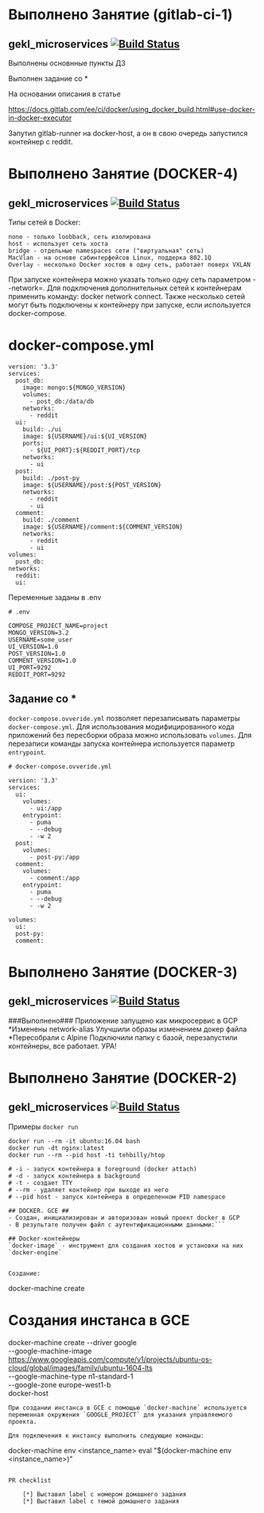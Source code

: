 # Выполнено Занятие (gitlab-ci-1)

## gekl_microservices [![Build Status](https://travis-ci.com/Otus-DevOps-2019-08/gekl_microservices.svg?branch=gitlab-ci-1)](https://travis-ci.com/Otus-DevOps-2019-08/gekl_microservices.svg?branch=gitlab-ci-1)


Выполнены основнные пункты ДЗ

Выполнен задание со *

На основании описания в статье 

https://docs.gitlab.com/ee/ci/docker/using_docker_build.html#use-docker-in-docker-executor

Запутил gitlab-runner на docker-host, а он в свою очередь запустился контейнер с reddit.

# Выполнено Занятие (DOCKER-4)
## gekl_microservices [![Build Status](https://travis-ci.com/Otus-DevOps-2019-08/gekl_microservices.svg?branch=docker-4)](https://travis-ci.com/Otus-DevOps-2019-08/gekl_microservices.svg?branch=docker-4)

Типы сетей в Docker:

    none - только loobback, сеть изолирована
    host - использует сеть хоста
    bridge - отдельные namespaces сети ("виртуальная" сеть)
    MacVlan - на основе сабинтерфейсов Linux, поддерка 802.1Q
    Overlay - несколько Docker хостов в одну сеть, работает поверх VXLAN

При запуске контейнера можно указать только одну сеть параметром --network=<name>. Для подключения дополнительных сетей к контейнерам применить команду: docker network connect. Также несколько сетей могут быть подключены к контейнеру при запуске, если используется docker-compose.

# docker-compose.yml

```
version: '3.3'
services:
  post_db:
    image: mongo:${MONGO_VERSION}
    volumes:
      - post_db:/data/db
    networks:
      - reddit
  ui:
    build: ./ui
    image: ${USERNAME}/ui:${UI_VERSION}
    ports:
      - ${UI_PORT}:${REDDIT_PORT}/tcp
    networks:
      - ui
  post:
    build: ./post-py
    image: ${USERNAME}/post:${POST_VERSION}
    networks:
      - reddit
      - ui
  comment:
    build: ./comment
    image: ${USERNAME}/comment:${COMMENT_VERSION}
    networks:
      - reddit
      - ui
volumes:
  post_db:
networks:
  reddit:
  ui:
```

Переменные заданы в .env

```
# .env

COMPOSE_PROJECT_NAME=project
MONGO_VERSION=3.2
USERNAME=some_user
UI_VERSION=1.0
POST_VERSION=1.0
COMMENT_VERSION=1.0
UI_PORT=9292
REDDIT_PORT=9292
```

## Задание со *
`docker-compose.ovveride.yml` позволяет перезаписывать параметры `docker-compose.yml`. Для использования модифицированного кода приложений без пересборки образа можно использовать `volumes`. Для перезаписи команды запуска контейнера используется параметр `entrypoint`.
```
# docker-compose.ovveride.yml

version: '3.3'
services:
  ui:
    volumes:
      - ui:/app
    entrypoint: 
      - puma
      - --debug 
      - -w 2
  post:
    volumes:
      - post-py:/app
  comment:
    volumes:
      - comment:/app
    entrypoint: 
      - puma
      - --debug 
      - -w 2

volumes:
  ui:
  post-py:
  comment:
```

# Выполнено Занятие (DOCKER-3)
## gekl_microservices [![Build Status](https://travis-ci.com/Otus-DevOps-2019-08/gekl_microservices.svg?branch=docker-2)](https://travis-ci.com/Otus-DevOps-2019-08/gekl_microservices.svg?branch=docker-2)

###Выполнено###
Приложение запущено как микросервис в GCP
*Изменены network-alias
Улучшили образы изменением докер файла
*Пересобрали с Alpine
Подключили папку с базой, перезапустили контейнеры, все работает. УРА!


# Выполнено Занятие (DOCKER-2)
## gekl_microservices [![Build Status](https://travis-ci.com/Otus-DevOps-2019-08/gekl_microservices.svg?branch=docker-2)](https://travis-ci.com/Otus-DevOps-2019-08/gekl_microservices.svg?branch=docker-2)

Примеры `docker run`
```
docker run --rm -it ubuntu:16.04 bash
docker run -dt nginx:latest
docker run --rm --pid host -ti tehbilly/htop

# -i - запуск контейнера в foreground (docker attach)
# -d - запуск контейнера в background
# -t - создает TTY
# --rm - удаляет контейнер при выходе из него
# --pid host - запуск контейнера в определенном PID namespace

## DOCKER. GCE ##
- Создан, инициализирован и авторизован новый проект docker в GCP
- В результате получен файл с аутентификационными данными:```

## Docker-контейнеры
`docker-image` - инструмент для создания хостов и установки на них `docker-engine`


Создание:
```
docker-machine create <name>

# Создания инстанса в GCE
docker-machine create --driver google \
 --google-machine-image https://www.googleapis.com/compute/v1/projects/ubuntu-os-cloud/global/images/family/ubuntu-1604-lts \
 --google-machine-type n1-standard-1 \
 --google-zone europe-west1-b \
 docker-host
```
При создании инстанса в GCE с помощью `docker-machine` используется переменная окружения `GOOGLE_PROJECT` для указания управляемого проекта. 

Для подключения к инстансу выполнить следующие команды:
```
docker-machine env <instance_name>
eval "$(docker-machine env <instance_name>)"
```

PR checklist

    [*] Выставил label с номером домашнего задания
    [*] Выставил label с темой домашнего задания
